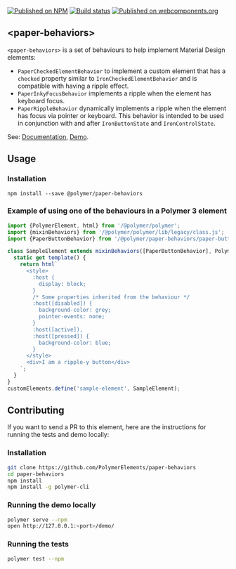 [![Published on NPM](https://img.shields.io/npm/v/@polymer/paper-behaviors.svg)](https://www.npmjs.com/package/@polymer/paper-behaviors)
[![Build status](https://travis-ci.org/PolymerElements/paper-behaviors.svg?branch=master)](https://travis-ci.org/PolymerElements/paper-behaviors)
[![Published on webcomponents.org](https://img.shields.io/badge/webcomponents.org-published-blue.svg)](https://webcomponents.org/element/@polymer/paper-behaviors)

## &lt;paper-behaviors&gt;
`<paper-behaviors>` is a set of behaviours to help implement Material Design elements:

- `PaperCheckedElementBehavior` to implement a custom element
that has a `checked` property similar to `IronCheckedElementBehavior`
and is compatible with having a ripple effect.
- `PaperInkyFocusBehavior` implements a ripple when the element has keyboard focus.
- `PaperRippleBehavior` dynamically implements a ripple
when the element has focus via pointer or keyboard. This behavior is intended to be used in conjunction with and after
`IronButtonState` and `IronControlState`.

See: [Documentation](https://www.webcomponents.org/element/@polymer/paper-behaviors),
  [Demo](https://www.webcomponents.org/element/@polymer/paper-behaviors/demo/demo/index.html).

## Usage

### Installation
```
npm install --save @polymer/paper-behaviors
```

### Example of using one of the behaviours in a Polymer 3 element
```js
import {PolymerElement, html} from '/@polymer/polymer';
import {mixinBehaviors} from '/@polymer/polymer/lib/legacy/class.js';
import {PaperButtonBehavior} from '/@polymer/paper-behaviors/paper-button-behavior.js';

class SampleElement extends mixinBehaviors([PaperButtonBehavior], PolymerElement) {
  static get template() {
    return html`
      <style>
        :host {
          display: block;
        }
        /* Some properties inherited from the behaviour */
        :host([disabled]) {
          background-color: grey;
          pointer-events: none;
        }
        :host([active]),
        :host([pressed]) {
          background-color: blue;
        }
      </style>
      <div>I am a ripple-y button</div>
    `;
  }
}
customElements.define('sample-element', SampleElement);
```

## Contributing
If you want to send a PR to this element, here are
the instructions for running the tests and demo locally:

### Installation
```sh
git clone https://github.com/PolymerElements/paper-behaviors
cd paper-behaviors
npm install
npm install -g polymer-cli
```

### Running the demo locally
```sh
polymer serve --npm
open http://127.0.0.1:<port>/demo/
```

### Running the tests
```sh
polymer test --npm
```
